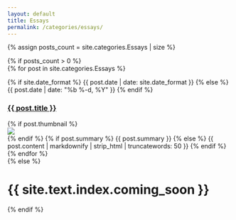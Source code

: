 ```yaml
---
layout: default
title: Essays
permalink: /categories/essays/
---
```

{% assign posts_count = site.categories.Essays | size %}

<div class="home">
  {% if posts_count > 0 %}
    <div class="posts">
      {% for post in site.categories.Essays %}
        <div class="post py3">
          <p class="post-meta">
	    {% if site.date_format %}
	      {{ post.date | date: site.date_format }}
	    {% else %}
	      {{ post.date | date: "%b %-d, %Y" }}
	    {% endif %}
          </p>          
          <a href="{{ post.url | relative_url }}" class="post-link"><h3 class="h1 post-title">{{ post.title }}</h3></a>
          {% if post.thumbnail %}
            <div class="thumbnail-container">
              <a href="{{ post.url | relative_url }}" class="post-link"><img src="{{ post.thumbnail }}"/></a><br>
            </div>
          {% endif %}
          <span class="post-summary">
            {% if post.summary %}
              {{ post.summary }}
            {% else %}
              <!-- {{ post.excerpt }} -->
              {{ post.content | markdownify | strip_html | truncatewords: 50 }}
            {% endif %}
          </span>
        </div>
      {% endfor %}
    </div>
  {% else %}
    <h1 class='center'>{{ site.text.index.coming_soon }}</h1>
  {% endif %}
</div>

